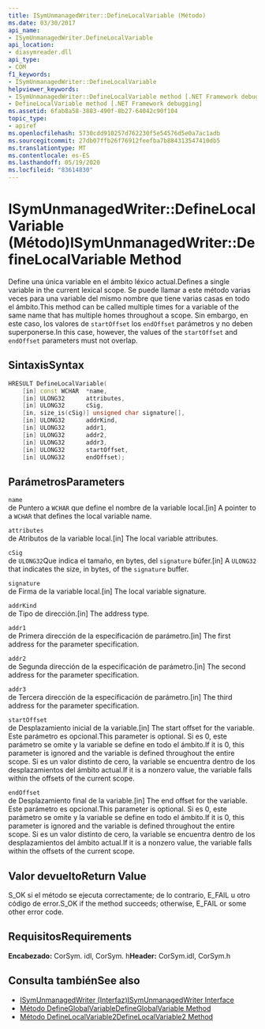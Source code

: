 ```yaml
---
title: ISymUnmanagedWriter::DefineLocalVariable (Método)
ms.date: 03/30/2017
api_name:
- ISymUnmanagedWriter.DefineLocalVariable
api_location:
- diasymreader.dll
api_type:
- COM
f1_keywords:
- ISymUnmanagedWriter::DefineLocalVariable
helpviewer_keywords:
- ISymUnmanagedWriter::DefineLocalVariable method [.NET Framework debugging]
- DefineLocalVariable method [.NET Framework debugging]
ms.assetid: 6fab8a58-3883-490f-8b27-64042c90f104
topic_type:
- apiref
ms.openlocfilehash: 5730cdd910257d762230f5e54576d5e0a7ac1adb
ms.sourcegitcommit: 27db07ffb26f76912feefba7b884313547410db5
ms.translationtype: MT
ms.contentlocale: es-ES
ms.lasthandoff: 05/19/2020
ms.locfileid: "83614830"
---
```

# <a name="isymunmanagedwriterdefinelocalvariable-method"></a><span data-ttu-id="5beee-102">ISymUnmanagedWriter::DefineLocalVariable (Método)</span><span class="sxs-lookup"><span data-stu-id="5beee-102">ISymUnmanagedWriter::DefineLocalVariable Method</span></span>
<span data-ttu-id="5beee-103">Define una única variable en el ámbito léxico actual.</span><span class="sxs-lookup"><span data-stu-id="5beee-103">Defines a single variable in the current lexical scope.</span></span> <span data-ttu-id="5beee-104">Se puede llamar a este método varias veces para una variable del mismo nombre que tiene varias casas en todo el ámbito.</span><span class="sxs-lookup"><span data-stu-id="5beee-104">This method can be called multiple times for a variable of the same name that has multiple homes throughout a scope.</span></span> <span data-ttu-id="5beee-105">Sin embargo, en este caso, los valores de `startOffset` los `endOffset` parámetros y no deben superponerse.</span><span class="sxs-lookup"><span data-stu-id="5beee-105">In this case, however, the values of the `startOffset` and `endOffset` parameters must not overlap.</span></span>  
  
## <a name="syntax"></a><span data-ttu-id="5beee-106">Sintaxis</span><span class="sxs-lookup"><span data-stu-id="5beee-106">Syntax</span></span>  
  
```cpp  
HRESULT DefineLocalVariable(  
    [in] const WCHAR  *name,  
    [in] ULONG32      attributes,  
    [in] ULONG32      cSig,  
    [in, size_is(cSig)] unsigned char signature[],  
    [in] ULONG32      addrKind,  
    [in] ULONG32      addr1,  
    [in] ULONG32      addr2,  
    [in] ULONG32      addr3,  
    [in] ULONG32      startOffset,  
    [in] ULONG32      endOffset);  
```  
  
## <a name="parameters"></a><span data-ttu-id="5beee-107">Parámetros</span><span class="sxs-lookup"><span data-stu-id="5beee-107">Parameters</span></span>  
 `name`  
 <span data-ttu-id="5beee-108">de Puntero a `WCHAR` que define el nombre de la variable local.</span><span class="sxs-lookup"><span data-stu-id="5beee-108">[in] A pointer to a `WCHAR` that defines the local variable name.</span></span>  
  
 `attributes`  
 <span data-ttu-id="5beee-109">de Atributos de la variable local.</span><span class="sxs-lookup"><span data-stu-id="5beee-109">[in] The local variable attributes.</span></span>  
  
 `cSig`  
 <span data-ttu-id="5beee-110">de `ULONG32`Que indica el tamaño, en bytes, del `signature` búfer.</span><span class="sxs-lookup"><span data-stu-id="5beee-110">[in] A `ULONG32` that indicates the size, in bytes, of the `signature` buffer.</span></span>  
  
 `signature`  
 <span data-ttu-id="5beee-111">de Firma de la variable local.</span><span class="sxs-lookup"><span data-stu-id="5beee-111">[in] The local variable signature.</span></span>  
  
 `addrKind`  
 <span data-ttu-id="5beee-112">de Tipo de dirección.</span><span class="sxs-lookup"><span data-stu-id="5beee-112">[in] The address type.</span></span>  
  
 `addr1`  
 <span data-ttu-id="5beee-113">de Primera dirección de la especificación de parámetro.</span><span class="sxs-lookup"><span data-stu-id="5beee-113">[in] The first address for the parameter specification.</span></span>  
  
 `addr2`  
 <span data-ttu-id="5beee-114">de Segunda dirección de la especificación de parámetro.</span><span class="sxs-lookup"><span data-stu-id="5beee-114">[in] The second address for the parameter specification.</span></span>  
  
 `addr3`  
 <span data-ttu-id="5beee-115">de Tercera dirección de la especificación de parámetro.</span><span class="sxs-lookup"><span data-stu-id="5beee-115">[in] The third address for the parameter specification.</span></span>  
  
 `startOffset`  
 <span data-ttu-id="5beee-116">de Desplazamiento inicial de la variable.</span><span class="sxs-lookup"><span data-stu-id="5beee-116">[in] The start offset for the variable.</span></span> <span data-ttu-id="5beee-117">Este parámetro es opcional.</span><span class="sxs-lookup"><span data-stu-id="5beee-117">This parameter is optional.</span></span> <span data-ttu-id="5beee-118">Si es 0, este parámetro se omite y la variable se define en todo el ámbito.</span><span class="sxs-lookup"><span data-stu-id="5beee-118">If it is 0, this parameter is ignored and the variable is defined throughout the entire scope.</span></span> <span data-ttu-id="5beee-119">Si es un valor distinto de cero, la variable se encuentra dentro de los desplazamientos del ámbito actual.</span><span class="sxs-lookup"><span data-stu-id="5beee-119">If it is a nonzero value, the variable falls within the offsets of the current scope.</span></span>  
  
 `endOffset`  
 <span data-ttu-id="5beee-120">de Desplazamiento final de la variable.</span><span class="sxs-lookup"><span data-stu-id="5beee-120">[in] The end offset for the variable.</span></span> <span data-ttu-id="5beee-121">Este parámetro es opcional.</span><span class="sxs-lookup"><span data-stu-id="5beee-121">This parameter is optional.</span></span> <span data-ttu-id="5beee-122">Si es 0, este parámetro se omite y la variable se define en todo el ámbito.</span><span class="sxs-lookup"><span data-stu-id="5beee-122">If it is 0, this parameter is ignored and the variable is defined throughout the entire scope.</span></span> <span data-ttu-id="5beee-123">Si es un valor distinto de cero, la variable se encuentra dentro de los desplazamientos del ámbito actual.</span><span class="sxs-lookup"><span data-stu-id="5beee-123">If it is a nonzero value, the variable falls within the offsets of the current scope.</span></span>  
  
## <a name="return-value"></a><span data-ttu-id="5beee-124">Valor devuelto</span><span class="sxs-lookup"><span data-stu-id="5beee-124">Return Value</span></span>  
 <span data-ttu-id="5beee-125">S_OK si el método se ejecuta correctamente; de lo contrario, E_FAIL u otro código de error.</span><span class="sxs-lookup"><span data-stu-id="5beee-125">S_OK if the method succeeds; otherwise, E_FAIL or some other error code.</span></span>  
  
## <a name="requirements"></a><span data-ttu-id="5beee-126">Requisitos</span><span class="sxs-lookup"><span data-stu-id="5beee-126">Requirements</span></span>  
 <span data-ttu-id="5beee-127">**Encabezado:** CorSym. idl, CorSym. h</span><span class="sxs-lookup"><span data-stu-id="5beee-127">**Header:** CorSym.idl, CorSym.h</span></span>  
  
## <a name="see-also"></a><span data-ttu-id="5beee-128">Consulta también</span><span class="sxs-lookup"><span data-stu-id="5beee-128">See also</span></span>

- [<span data-ttu-id="5beee-129">ISymUnmanagedWriter (Interfaz)</span><span class="sxs-lookup"><span data-stu-id="5beee-129">ISymUnmanagedWriter Interface</span></span>](isymunmanagedwriter-interface.md)
- [<span data-ttu-id="5beee-130">Método DefineGlobalVariable</span><span class="sxs-lookup"><span data-stu-id="5beee-130">DefineGlobalVariable Method</span></span>](isymunmanagedwriter-defineglobalvariable-method.md)
- [<span data-ttu-id="5beee-131">Método DefineLocalVariable2</span><span class="sxs-lookup"><span data-stu-id="5beee-131">DefineLocalVariable2 Method</span></span>](isymunmanagedwriter2-definelocalvariable2-method.md)
